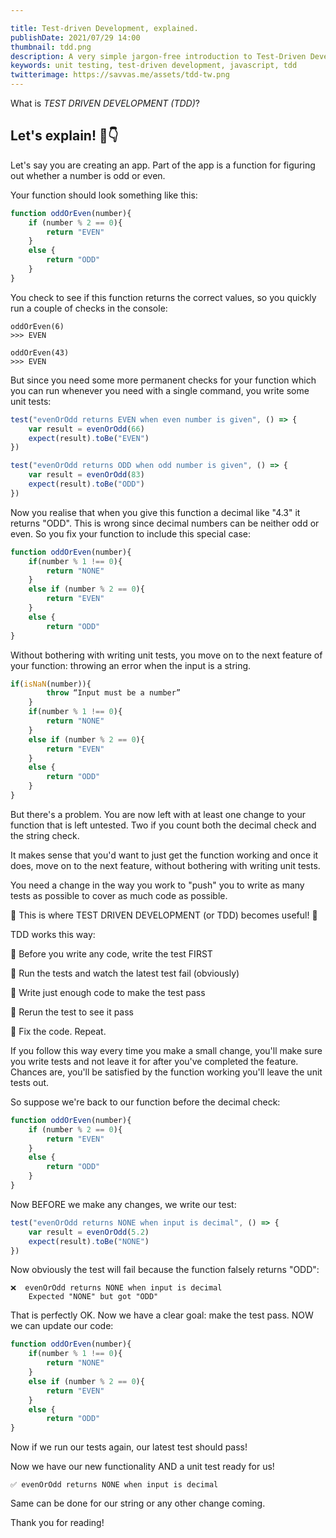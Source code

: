 ```yaml
---

title: Test-driven Development, explained.
publishDate: 2021/07/29 14:00
thumbnail: tdd.png
description: A very simple jargon-free introduction to Test-Driven Development
keywords: unit testing, test-driven development, javascript, tdd
twitterimage: https://savvas.me/assets/tdd-tw.png
---
```


What is *TEST DRIVEN DEVELOPMENT (TDD)*?

## Let's explain! 🧵👇

Let's say you are creating an app. Part of the app is a function for figuring out whether a number is odd or even.

Your function should look something like this:

```js
function oddOrEven(number){
    if (number % 2 == 0){
        return "EVEN"
    }
    else {
        return "ODD"
    }
}
```

You check to see if this function returns the correct values, so you quickly run a couple of checks in the console:

```
oddOrEven(6)
>>> EVEN

oddOrEven(43)
>>> EVEN
```

But since you need some more permanent checks for your function which you can run whenever you need with a single command, you write some unit tests:

```js
test("evenOrOdd returns EVEN when even number is given", () => {
    var result = evenOrOdd(66)
    expect(result).toBe("EVEN")
})

test("evenOrOdd returns ODD when odd number is given", () => {
    var result = evenOrOdd(83)
    expect(result).toBe("ODD")
})
```

Now you realise that when you give this function a decimal like "4.3" it returns "ODD". This is wrong since decimal numbers can be neither odd or even. So you fix your function to include this special case:

```js
function oddOrEven(number){
    if(number % 1 !== 0){
        return "NONE"
    }
    else if (number % 2 == 0){
        return "EVEN"
    }
    else {
        return "ODD"
}
```

Without bothering with writing unit tests, you move on to the next feature of your function: throwing an error when the input is a string.

```js
if(isNaN(number)){
        throw “Input must be a number”
    }
    if(number % 1 !== 0){
        return "NONE"
    }
    else if (number % 2 == 0){
        return "EVEN"
    }
    else {
        return "ODD"
    }
}
```

But there's a problem. You are now left with at least one change to your function that is left untested. Two if you count both the decimal check and the string check.

It makes sense that you'd want to just get the function working and once it does, move on to the next feature, without bothering with writing unit tests.

You need a change in the way you work to "push" you to write as many tests as possible to cover as much code as possible.

🧪 This is where TEST DRIVEN DEVELOPMENT (or TDD) becomes useful! 🧪

TDD works this way:

🧪 Before you write any code, write the test FIRST

🧪 Run the tests and watch the latest test fail (obviously)

🧪 Write just enough code to make the test pass

🧪 Rerun the test to see it pass

🧪 Fix the code. Repeat.

If you follow this way every time you make a small change, you'll make sure you write tests and not leave it for after you've completed the feature. Chances are, you'll be satisfied by the function working you'll leave the unit tests out.

So suppose we're back to our function before the decimal check:

```js
function oddOrEven(number){
    if (number % 2 == 0){
        return "EVEN"
    }
    else {
        return "ODD"
    }
}
```

Now BEFORE we make any changes, we write our test:

```js
test("evenOrOdd returns NONE when input is decimal", () => {
    var result = evenOrOdd(5.2)
    expect(result).toBe("NONE")
})
```

Now obviously the test will fail because the function falsely returns "ODD":

```
❌  evenOrOdd returns NONE when input is decimal
    Expected "NONE" but got "ODD"
```

That is perfectly OK. Now we have a clear goal: make the test pass. NOW we can update our code:

```js
function oddOrEven(number){
    if(number % 1 !== 0){
        return "NONE"
    }
    else if (number % 2 == 0){
        return "EVEN"
    }
    else {
        return "ODD"
}
```

Now if we run our tests again, our latest test should pass!

Now we have our new functionality AND a unit test ready for us!

```
✅ evenOrOdd returns NONE when input is decimal
```

Same can be done for our string or any other change coming.

Thank you for reading!
